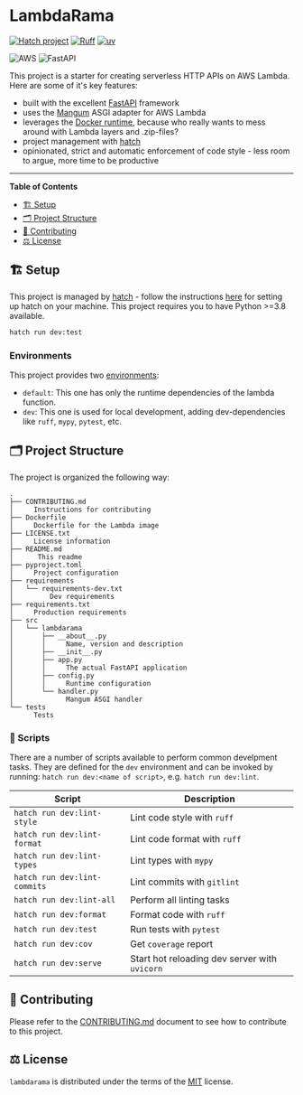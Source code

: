 # LambdaRama

[![Hatch project](https://img.shields.io/badge/%F0%9F%A5%9A-Hatch-4051b5.svg)](https://github.com/pypa/hatch)
[![Ruff](https://img.shields.io/endpoint?url=https://raw.githubusercontent.com/astral-sh/ruff/main/assets/badge/v2.json)](https://github.com/astral-sh/ruff)
[![uv](https://img.shields.io/endpoint?url=https://raw.githubusercontent.com/astral-sh/uv/main/assets/badge/v0.json)](https://github.com/astral-sh/uv)

![AWS](https://img.shields.io/badge/AWS-%23FF9900.svg?style=for-the-badge&logo=amazon-aws&logoColor=white)
![FastAPI](https://img.shields.io/badge/FastAPI-005571?style=for-the-badge&logo=fastapi)

This project is a starter for creating serverless HTTP APIs on AWS Lambda. Here are some of it's key features:

- built with the excellent [FastAPI](https://fastapi.tiangolo.com/) framework
- uses the [Mangum](https://mangum.io/) ASGI adapter for AWS Lambda
- leverages the [Docker runtime](https://docs.aws.amazon.com/lambda/latest/dg/images-create.html), because who really wants to mess around with Lambda layers and .zip-files?
- project management with [hatch](https://hatch.pypa.io/1.9/)
- opinionated, strict and automatic enforcement of code style - less room to argue, more time to be productive

---

**Table of Contents**

- [🏗️ Setup](#🏗️-setup)
- [🗂️ Project Structure](#🗂️-project-structure)
- [🫶 Contributing](#🫶-contributing)
- [⚖️ License](#⚖️-license)

## 🏗️ Setup

This project is managed by [hatch](https://hatch.pypa.io/1.9/) - follow the instructions [here](https://hatch.pypa.io/1.9/install/) for setting up hatch on your machine. This project requires you to have Python >=3.8 available.

```bash
hatch run dev:test
```

### Environments

This project provides two [environments](https://hatch.pypa.io/1.9/environment/):

- `default`: This one has only the runtime dependencies of the lambda function.
- `dev`: This one is used for local development, adding dev-dependencies like `ruff`, `mypy`, `pytest`, etc.

## 🗂️ Project Structure

The project is organized the following way:

```
.
├── CONTRIBUTING.md
│     Instructions for contributing
├── Dockerfile
│     Dockerfile for the Lambda image
├── LICENSE.txt
│     License information
├── README.md
│      This readme
├── pyproject.toml
│     Project configuration
├── requirements
│   └── requirements-dev.txt
│         Dev requirements
├── requirements.txt
│     Production requirements
├── src
│   └── lambdarama
│       ├── __about__.py
│       │     Name, version and description
│       ├── __init__.py
│       ├── app.py
│       │     The actual FastAPI application
│       ├── config.py
│       │     Runtime configuration
│       └── handler.py
│             Mangum ASGI handler
└── tests
      Tests
```

### 📜 Scripts

There are a number of scripts available to perform common develpment tasks. They are defined for the `dev` environment and can be invoked by running: `hatch run dev:<name of script>`, e.g. `hatch run dev:lint`.

| Script                       | Description                                   |
| ---------------------------- | --------------------------------------------- |
| `hatch run dev:lint-style`   | Lint code style with `ruff`                   |
| `hatch run dev:lint-format`  | Lint code format with `ruff`                  |
| `hatch run dev:lint-types`   | Lint types with `mypy`                        |
| `hatch run dev:lint-commits` | Lint commits with `gitlint`                   |
| `hatch run dev:lint-all`     | Perform all linting tasks                     |
| `hatch run dev:format`       | Format code with `ruff`                       |
| `hatch run dev:test`         | Run tests with `pytest`                       |
| `hatch run dev:cov`          | Get `coverage` report                         |
| `hatch run dev:serve`        | Start hot reloading dev server with `uvicorn` |

## 🫶 Contributing

Please refer to the [CONTRIBUTING.md](./CONTRIBUTING.md) document to see how to contribute to this project.

## ⚖️ License

`lambdarama` is distributed under the terms of the [MIT](https://spdx.org/licenses/MIT.html) license.
